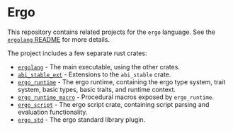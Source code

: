 # Ergo
This repository contains related projects for the `ergo` language. See the
[`ergolang` README](ergolang/README.md) for more details.

The project includes a few separate rust crates:
* [`ergolang`](ergolang) - The main executable, using the other crates.
* [`abi_stable_ext`](abi_stable_ext) - Extensions to the `abi_stable` crate.
* [`ergo_runtime`](ergo_runtime) - The ergo runtime, containing the ergo type
  system, trait system, basic types, basic traits, and runtime context.
* [`ergo_runtime_macro`](ergo_runtime_macro) - Procedural macros exposed by
  `ergo_runtime`.
* [`ergo_script`](ergo_script) - The ergo script crate, containing script
  parsing and evaluation functionality.
* [`ergo_std`](ergo_std) - The ergo standard library plugin.

